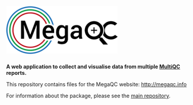 # <img src="MegaQC_logo.png" width="300" title="MegaQC">

**A web application to collect and visualise data from multiple [MultiQC](http://multiqc.info/) reports.**

This repository contains files for the MegaQC website: http://megaqc.info

For information about the package, please see the
[main repository](https://github.com/MultiQC/MegaQC).
